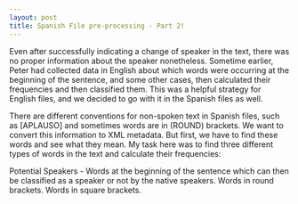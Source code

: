 ```yaml
---
layout: post
title: Spanish File pre-processing - Part 2!
---
```


Even after successfully indicating a change of speaker in the text, there was no proper information about the speaker nonetheless. Sometime earlier, Peter had collected data in English about which words were occurring at the beginning of the sentence, and some other cases, then calculated their frequencies and then classified them. This was a helpful strategy for English files, and we decided to go with it in the Spanish files as well.

There are different conventions for non-spoken text in Spanish files, such as [APLAUSO] and sometimes words are in (ROUND) brackets. We want to convert this information to XML metadata. But first, we have to find these words and see what they mean.
My task here was to find three different types of words in the text and calculate their frequencies:

Potential Speakers - Words at the beginning of the sentence which can then be classified as a speaker or not by the native speakers.
Words in round brackets.
Words in square brackets.
